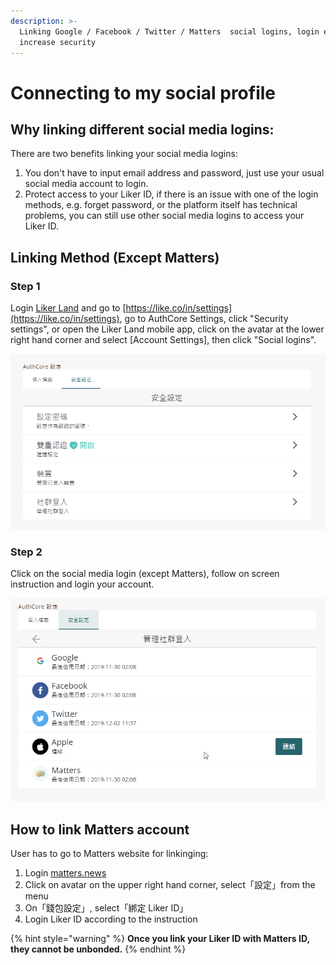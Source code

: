 ```yaml
---
description: >-
  Linking Google / Facebook / Twitter / Matters  social logins, login easier and
  increase security
---
```


# Connecting to my social profile

## Why linking different social media logins:

There are two benefits linking your social media logins:

1. You don't have to input email address and password, just use your usual social media account to login.
2. Protect access to your Liker ID, if there is an issue with one of the login methods, e.g. forget password, or the platform itself has technical problems, you can still use other social media logins to access your Liker ID.

## Linking Method \(Except Matters\)

### Step 1

Login [Liker Land](https://liker.land/) and go to [https://like.co/in/settings](https://like.co/in/settings), go to AuthCore Settings, click "Security settings", or open the Liker Land mobile app, click on the avatar at the lower right hand corner and select \[Account Settings\], then click "Social logins".

![](../../.gitbook/assets/social-media-logins-1.png)

### Step 2

Click on the social media login \(except Matters\), follow on screen instruction and login your account.

![](../../.gitbook/assets/social-media-logins-2.png)

## **How to link Matters account**

User has to go to Matters website for linkinging:

1. Login [matters.news](https://matters.news/)
2. Click on avatar on the upper right hand corner, select「設定」from the menu
3. On「錢包設定」, select「綁定 Liker ID」
4. Login Liker ID according to the instruction

{% hint style="warning" %}
**Once you link your Liker ID with Matters ID, they cannot be unbonded.**
{% endhint %}

